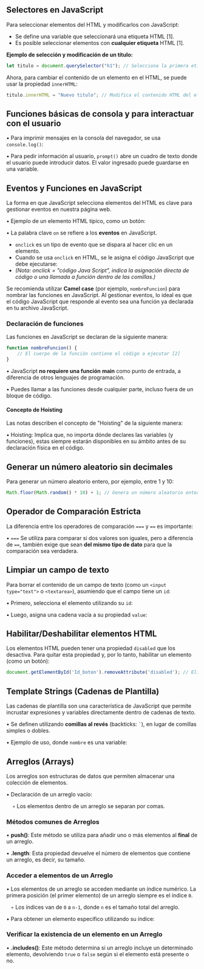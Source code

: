 ## Selectores en JavaScript

Para seleccionar elementos del HTML y modificarlos con JavaScript:

*   Se define una variable que seleccionará una etiqueta HTML [1].
*   Es posible seleccionar elementos con **cualquier etiqueta** HTML [1].

**Ejemplo de selección y modificación de un título:**

```js
let titulo = document.querySelector("h1"); // Selecciona la primera etiqueta <h1> [1]
````

Ahora, para cambiar el contenido de un elemento en el HTML, se puede usar la propiedad `innerHTML`:

```js
titulo.innerHTML = "Nuevo titulo"; // Modifica el contenido HTML del elemento seleccionado [1]
```

## Funciones básicas de consola y para interactuar con el usuario

• Para imprimir mensajes en la consola del navegador, se usa `console.log()`:

• Para pedir información al usuario, `prompt()` abre un cuadro de texto donde el usuario puede introducir datos. El valor ingresado puede guardarse en una variable.

## Eventos y Funciones en JavaScript

La forma en que JavaScript selecciona elementos del HTML es clave para gestionar eventos en nuestra página web.

• Ejemplo de un elemento HTML típico, como un botón:

• La palabra clave `on` se refiere a los **eventos** en JavaScript.

-  `onclick` es un tipo de evento que se dispara al hacer clic en un elemento.
-  Cuando se usa `onclick` en HTML, se le asigna el código JavaScript que debe ejecutarse:
- _(Nota: onclick = "código Java Script", indica la asignación directa de código o una llamada a función dentro de las comillas.)_

Se recomienda utilizar **Camel case** (por ejemplo, `nombreFuncion`) para nombrar las funciones en JavaScript. Al gestionar eventos, lo ideal es que el código JavaScript que responde al evento sea una función ya declarada en tu archivo JavaScript.

### Declaración de funciones

Las funciones en JavaScript se declaran de la siguiente manera:

```js
function nombreFuncion() {
    // El cuerpo de la función contiene el código a ejecutar [2]
}
```

• JavaScript **no requiere una función** **main** como punto de entrada, a diferencia de otros lenguajes de programación.

• Puedes llamar a las funciones desde cualquier parte, incluso fuera de un bloque de código.

#### Concepto de Hoisting

Las notas describen el concepto de "Hoisting" de la siguiente manera:

• Hoisting: Implica que, no importa dónde declares las variables (y funciones), estas siempre estarán disponibles en su ámbito antes de su declaración física en el código.

## Generar un número aleatorio sin decimales

Para generar un número aleatorio entero, por ejemplo, entre 1 y 10:

```js
Math.floor(Math.random() * 10) + 1; // Genera un número aleatorio entero entre 1 y 10 [2]
```

## Operador de Comparación Estricta

La diferencia entre los operadores de comparación `===` y `==` es importante:

• `===` Se utiliza para comparar si dos valores son iguales, pero a diferencia de `==`, también exige que sean **del mismo tipo de dato** para que la comparación sea verdadera.

## Limpiar un campo de texto

Para borrar el contenido de un campo de texto (como un `<input type="text">` o `<textarea>`), asumiendo que el campo tiene un `id`:

• Primero, selecciona el elemento utilizando su `id`:

• Luego, asigna una cadena vacía a su propiedad `value`:

## Habilitar/Deshabilitar elementos HTML

Los elementos HTML pueden tener una propiedad `disabled` que los desactiva. Para quitar esta propiedad y, por lo tanto, habilitar un elemento (como un botón):

```js
document.getElementById('Id_boton').removeAttribute('disabled'); // Elimina el atributo 'disabled' del elemento con id 'Id_boton' [3]
```

## Template Strings (Cadenas de Plantilla)

Las cadenas de plantilla son una característica de JavaScript que permite incrustar expresiones y variables directamente dentro de cadenas de texto.

• Se definen utilizando **comillas al revés** (backticks: `` ` ``), en lugar de comillas simples o dobles.

• Ejemplo de uso, donde `nombre` es una variable:

## Arreglos (Arrays)

Los arreglos son estructuras de datos que permiten almacenar una colección de elementos.

• Declaración de un arreglo vacío:

    ◦ Los elementos dentro de un arreglo se separan por comas.

### Métodos comunes de Arreglos

• **push()**: Este método se utiliza para añadir uno o más elementos al **final** de un arreglo.

• **.length**: Esta propiedad devuelve el número de elementos que contiene un arreglo, es decir, su tamaño.

### Acceder a elementos de un Arreglo

• Los elementos de un arreglo se acceden mediante un índice numérico. La primera posición (el primer elemento) de un arreglo siempre es el índice `0`.

   ◦ Los índices van de `0` a `n-1`, donde `n` es el tamaño total del arreglo.

• Para obtener un elemento específico utilizando su índice:

### Verificar la existencia de un elemento en un Arreglo

• **.includes()**: Este método determina si un arreglo incluye un determinado elemento, devolviendo `true` o `false` según si el elemento está presente o no.